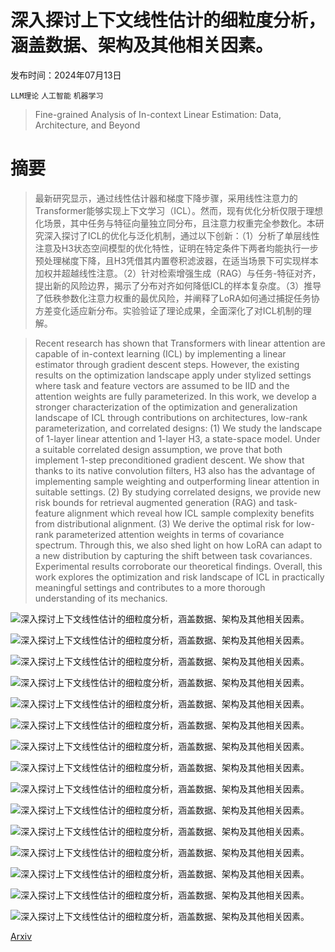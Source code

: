 # 深入探讨上下文线性估计的细粒度分析，涵盖数据、架构及其他相关因素。

发布时间：2024年07月13日

`LLM理论` `人工智能` `机器学习`

> Fine-grained Analysis of In-context Linear Estimation: Data, Architecture, and Beyond

# 摘要

> 最新研究显示，通过线性估计器和梯度下降步骤，采用线性注意力的Transformer能够实现上下文学习（ICL）。然而，现有优化分析仅限于理想化场景，其中任务与特征向量独立同分布，且注意力权重完全参数化。本研究深入探讨了ICL的优化与泛化机制，通过以下创新：（1）分析了单层线性注意及H3状态空间模型的优化特性，证明在特定条件下两者均能执行一步预处理梯度下降，且H3凭借其内置卷积滤波器，在适当场景下可实现样本加权并超越线性注意。（2）针对检索增强生成（RAG）与任务-特征对齐，提出新的风险边界，揭示了分布对齐如何降低ICL的样本复杂度。（3）推导了低秩参数化注意力权重的最优风险，并阐释了LoRA如何通过捕捉任务协方差变化适应新分布。实验验证了理论成果，全面深化了对ICL机制的理解。

> Recent research has shown that Transformers with linear attention are capable of in-context learning (ICL) by implementing a linear estimator through gradient descent steps. However, the existing results on the optimization landscape apply under stylized settings where task and feature vectors are assumed to be IID and the attention weights are fully parameterized. In this work, we develop a stronger characterization of the optimization and generalization landscape of ICL through contributions on architectures, low-rank parameterization, and correlated designs: (1) We study the landscape of 1-layer linear attention and 1-layer H3, a state-space model. Under a suitable correlated design assumption, we prove that both implement 1-step preconditioned gradient descent. We show that thanks to its native convolution filters, H3 also has the advantage of implementing sample weighting and outperforming linear attention in suitable settings. (2) By studying correlated designs, we provide new risk bounds for retrieval augmented generation (RAG) and task-feature alignment which reveal how ICL sample complexity benefits from distributional alignment. (3) We derive the optimal risk for low-rank parameterized attention weights in terms of covariance spectrum. Through this, we also shed light on how LoRA can adapt to a new distribution by capturing the shift between task covariances. Experimental results corroborate our theoretical findings. Overall, this work explores the optimization and risk landscape of ICL in practically meaningful settings and contributes to a more thorough understanding of its mechanics.

![深入探讨上下文线性估计的细粒度分析，涵盖数据、架构及其他相关因素。](../../../paper_images/2407.10005/x1.png)

![深入探讨上下文线性估计的细粒度分析，涵盖数据、架构及其他相关因素。](../../../paper_images/2407.10005/x2.png)

![深入探讨上下文线性估计的细粒度分析，涵盖数据、架构及其他相关因素。](../../../paper_images/2407.10005/x3.png)

![深入探讨上下文线性估计的细粒度分析，涵盖数据、架构及其他相关因素。](../../../paper_images/2407.10005/x4.png)

![深入探讨上下文线性估计的细粒度分析，涵盖数据、架构及其他相关因素。](../../../paper_images/2407.10005/x5.png)

![深入探讨上下文线性估计的细粒度分析，涵盖数据、架构及其他相关因素。](../../../paper_images/2407.10005/x6.png)

![深入探讨上下文线性估计的细粒度分析，涵盖数据、架构及其他相关因素。](../../../paper_images/2407.10005/x7.png)

![深入探讨上下文线性估计的细粒度分析，涵盖数据、架构及其他相关因素。](../../../paper_images/2407.10005/x8.png)

![深入探讨上下文线性估计的细粒度分析，涵盖数据、架构及其他相关因素。](../../../paper_images/2407.10005/x9.png)

![深入探讨上下文线性估计的细粒度分析，涵盖数据、架构及其他相关因素。](../../../paper_images/2407.10005/x10.png)

![深入探讨上下文线性估计的细粒度分析，涵盖数据、架构及其他相关因素。](../../../paper_images/2407.10005/x11.png)

![深入探讨上下文线性估计的细粒度分析，涵盖数据、架构及其他相关因素。](../../../paper_images/2407.10005/x12.png)

![深入探讨上下文线性估计的细粒度分析，涵盖数据、架构及其他相关因素。](../../../paper_images/2407.10005/x13.png)

![深入探讨上下文线性估计的细粒度分析，涵盖数据、架构及其他相关因素。](../../../paper_images/2407.10005/x14.png)

![深入探讨上下文线性估计的细粒度分析，涵盖数据、架构及其他相关因素。](../../../paper_images/2407.10005/x15.png)

[Arxiv](https://arxiv.org/abs/2407.10005)